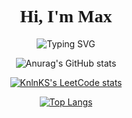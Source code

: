 <h1 align="center"><font face="fantasy">Hi, I'm Max</font></h1>

<p align="center">
  <img src="https://readme-typing-svg.demolab.com/?font=Syncopate&pause=1000&color=F7F7F7&center=true&vCenter=true&random=false&width=435&lines=Welcome+to+my+profile+page" alt="Typing SVG">
</p>

<div align="center">
  
![Anurag's GitHub stats](https://github-readme-stats.vercel.app/api?username=MaxMuha&theme=graywhite&show_icons=true)

[![KnlnKS's LeetCode stats](https://leetcode-stats-six.vercel.app/api?username=MaxMuha)](https://github.com/MaxMuha/github-readme)

[![Top Langs](https://github-readme-stats.vercel.app/api/top-langs/?username=MaxMuha&layout=compact&theme=graywhite)](https://github.com/anuraghazra/github-readme-stats)

</div>

<!--
**MaxMuha/MaxMuha** is a ✨ _special_ ✨ repository because its `README.md` (this file) appears on your GitHub profile.

Here are some ideas to get you started:

- 🔭 I’m currently working on ...
- 🌱 I’m currently learning ...
- 👯 I’m looking to collaborate on ...
- 🤔 I’m looking for help with ...
- 💬 Ask me about ...
- 📫 How to reach me: ...
- 😄 Pronouns: ...
- ⚡ Fun fact: ...
-->
